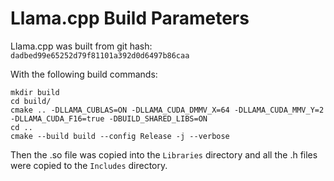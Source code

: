 # Llama.cpp Build Parameters

Llama.cpp was built from git hash: `dadbed99e65252d79f81101a392d0d6497b86caa`

With the following build commands:

```
mkdir build
cd build/
cmake .. -DLLAMA_CUBLAS=ON -DLLAMA_CUDA_DMMV_X=64 -DLLAMA_CUDA_MMV_Y=2 -DLLAMA_CUDA_F16=true -DBUILD_SHARED_LIBS=ON
cd ..
cmake --build build --config Release -j --verbose
```

Then the .so file was copied into the `Libraries` directory and all the .h files were copied to the `Includes` directory.
